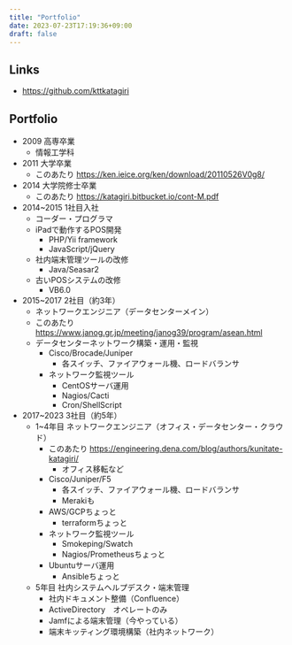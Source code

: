 ```yaml
---
title: "Portfolio"
date: 2023-07-23T17:19:36+09:00
draft: false
---
```


## Links

- https://github.com/kttkatagiri

## Portfolio

- 2009 高専卒業
  - 情報工学科
- 2011 大学卒業
  - このあたり https://ken.ieice.org/ken/download/20110526V0g8/
- 2014 大学院修士卒業
  - このあたり https://katagiri.bitbucket.io/cont-M.pdf
- 2014~2015 1社目入社
  - コーダー・プログラマ
  - iPadで動作するPOS開発
    - PHP/Yii framework
    - JavaScript/jQuery
  - 社内端末管理ツールの改修
    - Java/Seasar2
  - 古いPOSシステムの改修
    - VB6.0
- 2015~2017 2社目（約3年）
  - ネットワークエンジニア（データセンターメイン）
  - このあたり https://www.janog.gr.jp/meeting/janog39/program/asean.html
  - データセンターネットワーク構築・運用・監視
    - Cisco/Brocade/Juniper
      - 各スイッチ、ファイアウォール機、ロードバランサ
    - ネットワーク監視ツール
      - CentOSサーバ運用
      - Nagios/Cacti
      - Cron/ShellScript
- 2017~2023 3社目（約5年）
  - 1~4年目 ネットワークエンジニア（オフィス・データセンター・クラウド）
    - このあたり https://engineering.dena.com/blog/authors/kunitate-katagiri/
      - オフィス移転など
    - Cisco/Juniper/F5
      - 各スイッチ、ファイアウォール機、ロードバランサ
      - Merakiも
    - AWS/GCPちょっと
      - terraformちょっと
    - ネットワーク監視ツール
      - Smokeping/Swatch
      - Nagios/Prometheusちょっと
    - Ubuntuサーバ運用
      - Ansibleちょっと
  - 5年目 社内システムヘルプデスク・端末管理
    - 社内ドキュメント整備（Confluence）
    - ActiveDirectory　オペレートのみ
    - Jamfによる端末管理（今やっている）
    - 端末キッティング環境構築（社内ネットワーク）
